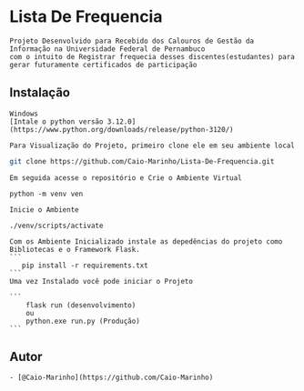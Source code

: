 # Lista De Frequencia

    Projeto Desenvolvido para Recebido dos Calouros de Gestão da Informação na Universidade Federal de Pernambuco
    com o intuito de Registrar frequecia desses discentes(estudantes) para gerar futuramente certificados de participação 

## Instalação

    Windows
    [Intale o python versão 3.12.0](https://www.python.org/downloads/release/python-3120/)
    
    Para Visualização do Projeto, primeiro clone ele em seu ambiente local

```bash
git clone https://github.com/Caio-Marinho/Lista-De-Frequencia.git
```

    Em seguida acesse o repositório e Crie o Ambiente Virtual

```
python -m venv ven
```
    Inicie o Ambiente
```
./venv/scripts/activate
```
    Com os Ambiente Inicializado instale as depedências do projeto como Bibliotecas e o Framework Flask.
    ```
       pip install -r requirements.txt
    ```
    Uma vez Instalado você pode iniciar o Projeto
    
    ```
        flask run (desenvolvimento)
        ou
        python.exe run.py (Produção)
    ```
    
## Autor

    - [@Caio-Marinho](https://github.com/Caio-Marinho)

